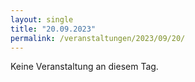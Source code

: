 ```yaml
---
layout: single
title: "20.09.2023"
permalink: /veranstaltungen/2023/09/20/
---
```


Keine Veranstaltung an diesem Tag.
